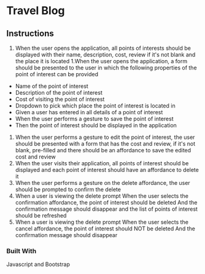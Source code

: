 # Travel Blog
## Instructions
1. When the user opens the application, all points of interests should be displayed with their name, description, cost, review if it's not blank and the place it is located
1.When the user opens the application, a form should be presented to the user in which the following properties of the point of interest can be provided
  - Name of the point of interest
  - Description of the point of interest
  - Cost of visiting the point of interest
  - Dropdown to pick which place the point of interest is located in
  - Given a user has entered in all details of a point of interest
  - When the user performs a gesture to save the point of interest
  - Then the point of interest should be displayed in the application
1. When the user performs a gesture to edit the point of interest, the user should be presented with a form that has the cost and review, if it's not blank, pre-filled and there should be an affordance to save the edited cost and review
1. When the user visits their application, all points of interest should be displayed and each point of interest should have an affordance to delete it
1. When the user performs a gesture on the delete affordance, the user should be prompted to confirm the delete
1. When a user is viewing the delete prompt When the user selects the confirmation affordance, the point of interest should be deleted And the confirmation message should disappear and the list of points of interest should be refreshed
1. When a user is viewing the delete prompt When the user selects the cancel affordance, the point of interest should NOT be deleted And the confirmation message should disappear

### Built With
Javascript and Bootstrap
